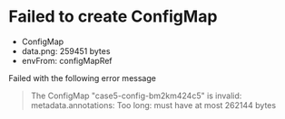# Failed to create ConfigMap

- ConfigMap
- data.png:  259451 bytes
- envFrom: configMapRef

Failed with the following error message

> The ConfigMap "case5-config-bm2km424c5" is invalid: metadata.annotations: Too long: must have at most 262144 bytes
